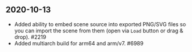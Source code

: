 ## 2020-10-13

- Added ability to embed scene source into exported PNG/SVG files so you can import the scene from them (open via `Load` button or drag & drop). #2219
- Added multiarch build for arm64 and arm/v7. #6989
